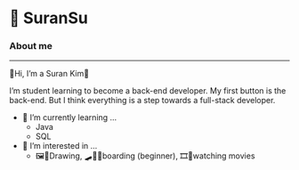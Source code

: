 # 👀 SuranSu

### About me

---

🤩Hi, I’m a Suran Kim🤩

I’m student learning to become a back-end developer. My first button is the back-end. But I think everything is a step towards a full-stack developer.

- 🌱 I’m currently learning …
    - Java
    - SQL
- 👀 I’m interested in …
    - 🖼🎨Drawing,  🛹🏃‍♀️boarding (beginner), 🎞🎥watching movies
